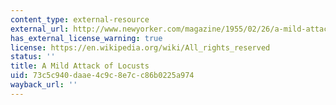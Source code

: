 ```yaml
---
content_type: external-resource
external_url: http://www.newyorker.com/magazine/1955/02/26/a-mild-attack-of-locusts
has_external_license_warning: true
license: https://en.wikipedia.org/wiki/All_rights_reserved
status: ''
title: A Mild Attack of Locusts
uid: 73c5c940-daae-4c9c-8e7c-c86b0225a974
wayback_url: ''
---
```

